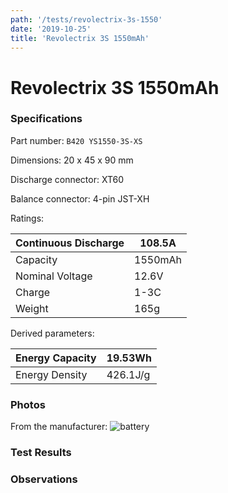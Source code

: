 ```yaml
---
path: '/tests/revolectrix-3s-1550'
date: '2019-10-25'
title: 'Revolectrix 3S 1550mAh'
---
```


# Revolectrix 3S 1550mAh

### Specifications

Part number: `B420 YS1550-3S-XS`

Dimensions: 20 x 45 x 90 mm

Discharge connector: XT60

Balance connector: 4-pin JST-XH

Ratings:

| Continuous Discharge | 108.5A  |
| -------------------- | ------- |
| Capacity             | 1550mAh |
| Nominal Voltage      | 12.6V   |
| Charge               | 1-3C    |
| Weight               | 165g    |

Derived parameters:

| Energy Capacity | 19.53Wh  |
| --------------- | -------- |
| Energy Density  | 426.1J/g |

### Photos

From the manufacturer: ![battery](http://www.store.revolectrix.com/B420-1550L.jpg)

### Test Results

### Observations
